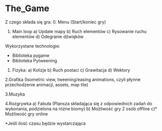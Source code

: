 # The_Game

Z czego składa się gra:
0. Menu (Start/koniec gry)
1. Main loop
   a) Update mapy
   b) Ruch elementów
   c) Rysowanie ruchu elementów
   d) Odegranie dźwięków


Wykorzystane technologie:
- Biblioteka pygame
- Biblioteka Pytweening


1. Fizyka:
a) Kolizje
b) Ruch postaci
c) Grawitacja
d) Wektory  

2.Grafika (Isometric view, tweening/easing animations, czyli płynne przechodzenie animacji, assets, map tile)

3.Muzyka

4.Rozgrywka
 a) Fabuła (Plansza składająca się z odpowiednich zadań do wykonania, podzielona na różne biomy)
 b) Możliwość gry 2 osób offline
 c)* Możliwość gry online
 
 *Jeśli ilość czasu będzie wystarczająca
